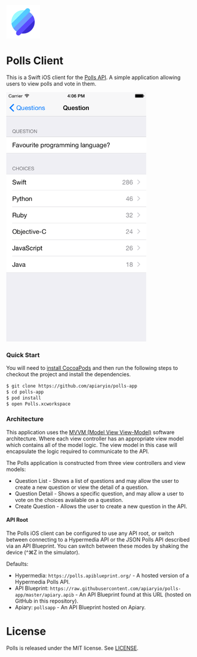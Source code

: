 <img src="Polls/Images.xcassets/AppIcon.appiconset/app-3x.png" width=90 height=90 />

# Polls Client

This is a Swift iOS client for the [Polls API](https://github.com/apiaryio/polls-api). A simple application allowing users to view polls and vote in them.

<img width=375 height=667 src="Screenshot.png" alt="Screenshot of Polls iOS Application" />

### Quick Start

You will need to [install CocoaPods](http://guides.cocoapods.org/using/getting-started.html) and then run the following steps to checkout the project and install the dependencies.

```
$ git clone https://github.com/apiaryio/polls-app
$ cd polls-app
$ pod install
$ open Polls.xcworkspace
```

### Architecture

This application uses the [MVVM (Model View View-Model)](http://en.wikipedia.org/wiki/Model_View_ViewModel) software architecture. Where each view controller has an appropriate view model which contains all of the model logic. The view model in this case will encapsulate the logic required to communicate to the API.

The Polls application is constructed from three view controllers and view models:

- Question List - Shows a list of questions and may allow the user to create a new question or view the detail of a question.
- Question Detail - Shows a specific question, and may allow a user to vote on the choices available on a question.
- Create Question - Allows the user to create a new question in the API.

#### API Root

The Polls iOS client can be configured to use any API root, or switch
between connecting to a Hypermedia API or the JSON Polls API described
via an API Blueprint. You can switch between these modes by shaking
the device (^⌘Z in the simulator).

Defaults:

- Hypermedia: `https://polls.apiblueprint.org/` - A hosted version of a Hypermedia Polls API.
- API Blueprint: `https://raw.githubusercontent.com/apiaryio/polls-app/master/apiary.apib` - An API Blueprint found at this URL (hosted on GitHub in this repository).
- Apiary: `pollsapp` - An API Blueprint hosted on Apiary.

# License

Polls is released under the MIT license. See [LICENSE](LICENSE).

